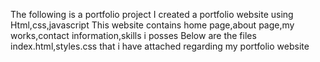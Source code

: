 The following is a portfolio project
I created a portfolio website using Html,css,javascript
This website contains home page,about page,my works,contact information,skills i posses
Below are the files index.html,styles.css that i have attached regarding my portfolio website
